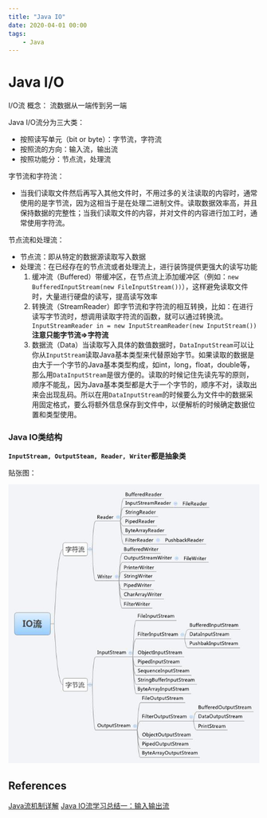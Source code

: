 ```yaml
---
title: "Java IO"
date: 2020-04-01 00:00
tags:
	- Java
---
```




# Java I/O

I/O流 概念： 流数据从一端传到另一端

Java I/O流分为三大类：

+ 按照读写单元（bit or byte）：字节流，字符流
+ 按照流的方向：输入流，输出流
+ 按照功能分：节点流，处理流

字节流和字符流：

- 当我们读取文件然后再写入其他文件时，不用过多的关注读取的内容时，通常使用的是字节流，因为这相当于是在处理二进制文件。读取数据效率高，并且保持数据的完整性；当我们读取文件的内容，并对文件的内容进行加工时，通常使用字符流。

节点流和处理流：

- 节点流：即从特定的数据源读取写入数据
- 处理流：在已经存在的节点流或者处理流上，进行装饰提供更强大的读写功能
  1. 缓冲流（Buffered）带缓冲区，在节点流上添加缓冲区（例如：`new BufferedInputStream(new FileInputStream())`），这样避免读取文件时，大量进行硬盘的读写，提高读写效率
  2. 转换流（StreamReader）即字节流和字符流的相互转换，比如：在进行读写字节流时，想调用读取字符流的函数，就可以通过转换流。`InputStreamReader in = new InputStreamReader(new InputStream())` **注意只能字节流=>字符流**
  3. 数据流（Data）当读取写入具体的数值数据时，`DataInputStream`可以让你从`InputStream`读取Java基本类型来代替原始字节。如果读取的数据是由大于一个字节的Java基本类型构成，如int，long，float，double等，那么用`DataInputStream`是很方便的。读取的时候记住先读先写的原则，顺序不能乱，因为Java基本类型都是大于一个字节的，顺序不对，读取出来会出现乱码。所以在用`DataInputStream`的时候要么为文件中的数据采用固定格式，要么将额外信息保存到文件中，以便解析的时候确定数据位置和类型使用。






### Java IO类结构
**`InputStream, OutputSteam, Reader, Writer`都是抽象类**

贴张图：

![](../images/java_IO.jpeg)

## References

[Java流机制详解](https://blog.csdn.net/qq_16558621/article/details/51377887)
[Java IO流学习总结一：输入输出流](https://blog.csdn.net/zhaoyanjun6/article/details/54292148)

